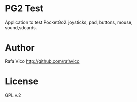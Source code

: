 # PG2 Test
Application to test PocketGo2: joysticks, pad, buttons, mouse, sound,sdcards.

# Author
Rafa Vico
http://github.com/rafavico

# License
GPL v.2

